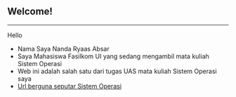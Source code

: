 ## Welcome!

---

Hello
- Nama Saya Nanda Ryaas Absar
- Saya Mahasiswa Fasilkom UI yang sedang mengambil mata kuliah Sistem Operasi
- Web ini adalah salah satu dari tugas UAS mata kuliah Sistem Operasi saya
- [Url berguna seputar Sistem Operasi](URLs/)
